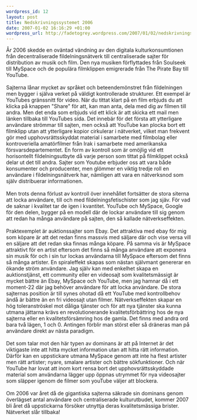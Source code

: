 ```yaml
--- 
wordpress_id: 12
layout: post
title: Nedskrivningssystemet 2006
date: 2007-01-02 16:16:29 +01:00
wordpress_url: http://fadetogrey.wordpress.com/2007/01/02/nedskrivningssystemet-2006/
---
```

År 2006 skedde en oväntad vändning av den digitala kulturkonsumtionen från decentraliserade fildelningsnätverk till centraliserade sajter för distribution av musik och film. Den nya musiken förflyttades från Soulseek till MySpace och de populära filmklippen emigrerade från The Pirate Bay till YouTube.<br /><br />Sajterna lånar mycket av språket och beteendemönstret från fildelningen men bygger i själva verket på väldigt kontrollerade strukturer. Ett exempel är YouTubes gränssnitt för video. När du tittat klart på en film erbjuds du att klicka på knappen "Share" för att, kan man anta, dela med dig av filmen till andra. Men det enda som erbjuds vid ett klick är att skicka ett mail men länken tillbaka till YouTubes sida. Det innebär för det första att ytterligare användare strömmar till sajten, men också att YouTube kan plocka bort ett filmklipp utan att ytterligare kopior cirkulerar i nätverket, vilket man frekvent gör med upphovsrättsskyddat material i samarbete med filmbolag eller kontroveriella amatörfilmer från Irak i samarbete med amerikanska försvarsdepartementet. En form av kontroll som är omöjlig vid ett horisontellt fildelningsutbyte då varje person som tittat på filmklippet också delar ut det till andra. Sajter som Youtube erbjuder oss att vara både konsumenter och producenter, men glömmer en viktig tredje roll en användare i fildelningsnätverk har, nämligen att vara en nätverksnod som själv distribuerar informationen.<br /><br />Men trots denna förlust av kontroll över innehållet fortsätter de stora siterna att locka användare, till och med fildelningsfetischister som jag sjäv. För vad de saknar i kvalitet tar de igen i kvantitet. YouTube och MySpace, Google för den delen, bygger på en modell där de lockar användare till sig genom att redan ha många användare på sajten, den så kallade nätverkseffekten.<br /><br />Praktexemplet är auktionssajter som Ebay. Det attraktiva med ebay för mig som köpare är att det redan finns massvis med säljare där och vise versa vill en säljare att det redan ska finnas många köpare. På samma vis är MySpace attraktivt för en artist eftersom det finns så många användare att exponera sin musik för och i sin tur lockas användarna till MySpace eftersom det finns så många artister. En spiraleffekt skapas som nästan självmant genererar en ökande ström användare. Jag själv kan med enkelhet skapa en auktionstjänst, ett community eller en videosajt som kvalitetsmässigt är mycket bättre än Ebay, MySpace och YouTube, men jag hamnar då i ett moment-22 där jag behöver användare för att locka användare. De stora sajternas position är till synes ohotad då ett YouTube med kontrollbehov ändå är bättre än en fri videosajt utan filmer. Nätverkseffekten skapar en hög toleranströskel mot dåliga tjänster och för att nya tjänster ska kunna utmana jättarna krävs en revolutionerande kvalitetsförbättring hos de nya sajterna eller en kvalitetsförsämring hos de gamla. Det finns med andra ord bara två lägen, 1 och 0. Antingen förblir man störst eller så dräneras man på användare direkt av nästa paradigm.<br /><br />Det som talar mot den här typen av dominans är att på Internet är det viktigaste inte att hitta mycket information utan att hitta rätt information. Därför kan en uppstickare utmana MySpace genom att inte ha flest artister men rätt artister; nyare, smalare artister och bättre sökfunktioner. Och när YouTube har lovat att inom kort rensa bort det upphovsrättsskyddade material som användarna lägger upp öppnas utrymmet för nya videosajter som släpper igenom de filmer som youTube väljer att blockera.<br /><br />Om 2006 var året då de gigantiska sajterna säkrade sin dominans genom överlägset antal användare och centraliserade kulturutbudet, kommer 2007 bli året då uppstickarna försöker utnyttja deras kvalitetsmässiga brister. Nätverket slår tillbaka!
